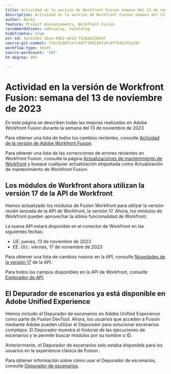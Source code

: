 ```yaml
---
title: Actividad en la versión de Workfront Fusion semana del 13 de noviembre de 2023
description: Actividad en la versión de Workfront Fusion semana del 13 de noviembre de 2023
author: Becky
feature: Product Announcements, Workfront Fusion
recommendations: noDisplay, noCatalog
hidefromtoc: true
exl-id: 4acbcbb1-36ea-4d62-a62d-f528a61306df
source-git-commit: 77ec3c007ce7c49ff760145fafcd7f62b273a18f
workflow-type: tm+mt
source-wordcount: '247'
ht-degree: 99%

---
```


# Actividad en la versión de Workfront Fusion: semana del 13 de noviembre de 2023

En esta página se describen todas las mejoras realizadas en Adobe Workfront Fusion durante la semana del 13 de noviembre de 2023

Para obtener una lista de todos los cambios recientes, consulte [Actividad de la versión de Adobe Workfront Fusion](/help/workfront-fusion/fusion-product-releases/fusion-release-activity.md).

Para obtener una lista de las correcciones de errores recientes en Workfront Fusion, consulte la página [Actualizaciones de mantenimiento de Workfront](https://experienceleague.adobe.com/docs/workfront-known-issues/releases/current-updates.html?lang=es) y busque cualquier actualización etiquetada como Actualización de mantenimiento de Workfront Fusion.

## Los módulos de Workfront ahora utilizan la versión 17 de la API de Workfront

Hemos actualizado los módulos de Fusion Workfront para utilizar la versión recién lanzada de la API de Workfront, la versión 17. Ahora, los módulos de Workfront pueden aprovechar la última funcionalidad de Workfront.

La nueva API estará disponible en el conector de Workfront en las siguientes fechas:

* UE: jueves, 13 de noviembre de 2023
* EE. UU.: viernes, 17 de noviembre de 2023

Para obtener una lista de cambios nuevos en la API, consulte [Novedades de la versión 17](https://experienceleague.adobe.com/es/docs/workfront/using/adobe-workfront-api/api-notes/new-api-version-17) de la API.

Para todos los campos disponibles en la API de Workfront, consulte [Explorador de API](https://developer.adobe.com/workfront/api-explorer).

## El Depurador de escenarios ya está disponible en Adobe Unified Experience

Hemos incluido el Depurador de escenarios en Adobe Unified Experience como parte de Fusion DevTool. Ahora, los usuarios que acceden a Fusion mediante Adobe pueden utilizar el Depurador para solucionar escenarios complejos. El Depurador muestra el historial de las ejecuciones de escenarios y le permite buscar módulos por su nombre o ID.

Anteriormente, el Depurador de escenarios solo estaba disponible para los usuarios en la experiencia clásica de Fusion.

Para obtener información sobre cómo usar el Depurador de escenarios, consulte [Depurador de escenarios](/help/workfront-fusion/manage-scenarios/debug-a-scenario.md#scenario-debugger).
